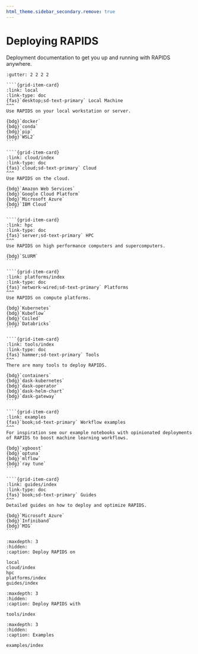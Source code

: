 ```yaml
---
html_theme.sidebar_secondary.remove: true
---
```


# Deploying RAPIDS

Deployment documentation to get you up and running with RAPIDS anywhere.

`````{grid} 1 2 2 3
:gutter: 2 2 2 2

````{grid-item-card}
:link: local
:link-type: doc
{fas}`desktop;sd-text-primary` Local Machine
^^^
Use RAPIDS on your local workstation or server.

{bdg}`docker`
{bdg}`conda`
{bdg}`pip`
{bdg}`WSL2`
````

````{grid-item-card}
:link: cloud/index
:link-type: doc
{fas}`cloud;sd-text-primary` Cloud
^^^
Use RAPIDS on the cloud.

{bdg}`Amazon Web Services`
{bdg}`Google Cloud Platform`
{bdg}`Microsoft Azure`
{bdg}`IBM Cloud`
````

````{grid-item-card}
:link: hpc
:link-type: doc
{fas}`server;sd-text-primary` HPC
^^^
Use RAPIDS on high performance computers and supercomputers.

{bdg}`SLURM`
````

````{grid-item-card}
:link: platforms/index
:link-type: doc
{fas}`network-wired;sd-text-primary` Platforms
^^^
Use RAPIDS on compute platforms.

{bdg}`Kubernetes`
{bdg}`Kubeflow`
{bdg}`Coiled`
{bdg}`Databricks`
````

````{grid-item-card}
:link: tools/index
:link-type: doc
{fas}`hammer;sd-text-primary` Tools
^^^
There are many tools to deploy RAPIDS.

{bdg}`containers`
{bdg}`dask-kubernetes`
{bdg}`dask-operator`
{bdg}`dask-helm-chart`
{bdg}`dask-gateway`
````

````{grid-item-card}
:link: examples
{fas}`book;sd-text-primary` Workflow examples
^^^
For inspiration see our example notebooks with opinionated deployments of RAPIDS to boost machine learning workflows.

{bdg}`xgboost`
{bdg}`optuna`
{bdg}`mlflow`
{bdg}`ray tune`
````

````{grid-item-card}
:link: guides/index
:link-type: doc
{fas}`book;sd-text-primary` Guides
^^^
Detailed guides on how to deploy and optimize RAPIDS.

{bdg}`Microsoft Azure`
{bdg}`Infiniband`
{bdg}`MIG`
````
`````

```{toctree}
:maxdepth: 3
:hidden:
:caption: Deploy RAPIDS on

local
cloud/index
hpc
platforms/index
guides/index
```

```{toctree}
:maxdepth: 3
:hidden:
:caption: Deploy RAPIDS with

tools/index
```

```{toctree}
:maxdepth: 3
:hidden:
:caption: Examples

examples/index
```
